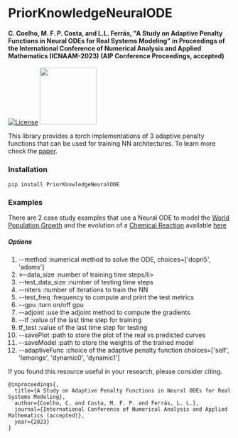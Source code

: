 # PriorKnowledgeNeuralODE

#### C. Coelho, M. F. P. Costa, and L.L. Ferrás, "A Study on Adaptive Penalty Functions in Neural ODEs for Real Systems Modeling" in Proceedings of the International Conference of Numerical Analysis and Applied Mathematics (ICNAAM-2023) (AIP Conference Proceedings, accepted)

[![License](https://img.shields.io/github/license/lululxvi/deepxde)](https://github.com/lululxvi/deepxde/blob/master/LICENSE) <img src="https://github.com/pytorch/pytorch/blob/main/docs/source/_static/img/pytorch-logo-dark.svg" width="128"/>


This library provides a torch implementations of 3 adaptive penalty functions that can be used for training NN architectures. To learn more check the [paper](A_Study_on_Adaptive_Penalty_Functions_in_Neural_ODEs.pdf).

### Installation



```
pip install PriorKnowledgeNeuralODE
```

### Examples
There are 2 case study examples that use a Neural ODE to model the [World Population Growth](https://www.kaggle.com/datasets/cici118/world-population-growth) and the evolution of a [Chemical Reaction](https://www.kaggle.com/datasets/cici118/synthetic-chemical-reaction) available [here](https://github.com/CeciliaCoelho/PriorKnowledgeNeuralODE/tree/master/examples/selfAdaptivePenalty)

##### Options
<ol>
  <li>--method :numerical method to solve the ODE, choices=['dopri5', 'adams']</li>
  <li><--data_size :number of training time steps/li>
  <li>--test_data_size :number of testing time steps</li>
  <li>--niters :number of iterations to train the NN</li>
  <li>--test_freq :frequency to compute and print the test metrics</li>
  <li>--gpu :turn on/off gpu</li>
  <li>--adjoint :use the adjoint method to compute the gradients</li>
  <li>--tf :value of the last time step for training</li>
  <li>tf_test :value of the last time step for testing</li>
  <li>--savePlot :path to store the plot of the real vs predicted curves</li>
  <li>--saveModel :path to store the weights of the trained model</li>
  <li>--adaptiveFunc :choice of the adaptive penalty function choices=['self', 'lemonge', 'dynamic0', 'dynamic1']</li>
 
</ol>

If you found this resource useful in your research, please consider citing.

```
@inproceedings{,
  title={A Study on Adaptive Penalty Functions in Neural ODEs for Real Systems Modeling},
  author={Coelho, C. and Costa, M. F. P. and Ferrás, L. L.},
  journal={International Conference of Numerical Analysis and Applied Mathematics (accepted)},
  year={2023}
}
